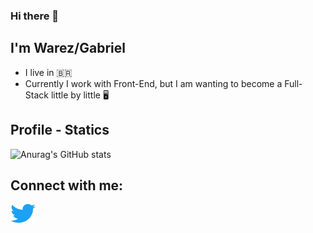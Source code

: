 ### Hi there 👏
## I'm Warez/Gabriel
- I live in :brazil:
- Currently I work with Front-End, but I am wanting to become a Full-Stack little by little 🖥️
## Profile - Statics
![Anurag's GitHub stats](https://github-readme-stats.vercel.app/api?username=TheWarez&show_icons=true&theme=tokyonight)
## Connect with me:
<a href="https://twitter.com/WarezThe">
  <img height="30" width="40" src="https://raw.githubusercontent.com/devicons/devicon/master/icons/twitter/twitter-original.svg">
</a>
